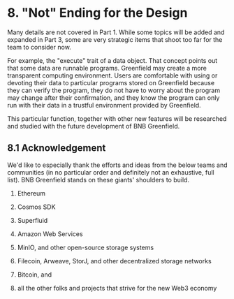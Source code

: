 # 8. "Not" Ending for the Design

Many details are not covered in Part 1. While some topics will be added
and expanded in Part 3, some are very strategic items that shoot too far
for the team to consider now.

For example, the "execute" trait of a data object. That concept points
out that some data are runnable programs. Greenfield may create a more
transparent computing environment. Users are comfortable with using or
devoting their data to particular programs stored on Greenfield because
they can verify the program, they do not have to worry about the program
may change after their confirmation, and they know the program can only
run with their data in a trustful environment provided by Greenfield.

This particular function, together with other new features will be
researched and studied with the future development of BNB Greenfield.

## 8.1 Acknowledgement

We'd like to especially thank the efforts and ideas from the below teams
and communities (in no particular order and definitely not an
exhaustive, full list). BNB Greenfield stands on these giants' shoulders
to build.

1. Ethereum

2. Cosmos SDK

3. Superfluid

4. Amazon Web Services

5. MinIO, and other open-source storage systems

6. Filecoin, Arweave, StorJ, and other decentralized storage networks

7. Bitcoin, and

8. all the other folks and projects that strive for the new Web3 economy